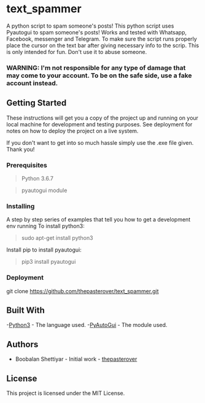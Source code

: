 # text_spammer
A python script to spam someone's posts! This python script uses Pyautogui to spam someone's posts! Works and tested with Whatsapp, Facebook, messenger and Telegram. To make sure the script runs properly place the cursor on the text bar after giving necessary info to the scrip. This is only intended for fun. Don't use it to abuse someone.


### WARNING: I'm not responsible for any type of damage that may come to your account. To be on the safe side, use a fake account instead.

## Getting Started
These instructions will get you a copy of the project up and running on your local machine for development and testing purposes. See deployment for notes on how to deploy the project on a live system.

If you don't want to get into so much hassle simply use the .exe file given. Thank you!

### Prerequisites
> Python 3.6.7

> pyautogui module

### Installing
A step by step series of examples that tell you how to get a development env running
To install python3:
>sudo apt-get install python3

Install pip to install pyautogui:
>pip3 install pyautogui

### Deployment

git clone https://github.com/thepasterover/text_spammer.git

## Built With
-[Python3](https://www.python.org/) - The language used.
-[PyAutoGui](https://pypi.org/project/PyAutoGUI/) - The module used.

## Authors
- Boobalan Shettiyar - Initial work - [thepasterover](https://github.com/thepasterover)

## License
This project is licensed under the MIT License.


